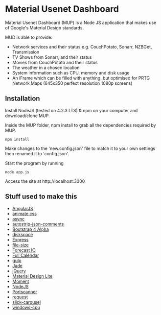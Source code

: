 # Material Usenet Dashboard

Material Usenet Dashboard (MUP) is a Node JS application that makes use of Google's Material Design standards.

MUD is able to provide:

 * Network services and their status e.g. CouchPotato, Sonarr, NZBGet, Transmission
 * TV Shows from Sonarr, and their status
 * Movies from CouchPotato and their status
 * The weather in a chosen location
 * System information such as CPU, memory and disk usage
 * An iFrame which can be filled with anything, but optimised for PRTG Network Maps (645x350 perfect resolution 1080p screens)

## Installation

Install NodeJS (tested on 4.2.3 LTS) & npm on your computer and download/clone MUP.

Inside the MUP folder, npm install to grab all the dependencies required by MUP.
```
npm install
```

Make changes to the 'new.config.json' file to match it to your own settings then renamed it to 'config.json'.

Start the program by running
```
node app.js
```
Access the site at http://localhost:3000

## Stuff used to make this
* [AngularJS](https://angularjs.org/)
* [animate.css](https://daneden.github.io/animate.css/)
* [async](https://github.com/caolan/async)
* [autostrip-json-comments](https://github.com/uTest/autostrip-json-comments)
* [Bootstrap 4 Alpha](http://v4-alpha.getbootstrap.com/)
* [diskspace](https://github.com/keverw/diskspace.js)
* [Express](http://expressjs.com/en/index.html)
* [file-size](https://github.com/Nijikokun/file-size)
* [Forecast IO](http://forecast.io/)
* [Full Calendar](http://fullcalendar.io/)
* [gulp](http://gulpjs.com/)
* [Jade](http://jade-lang.com/)
* [jQuery](https://jquery.com/)
* [Material Design Lite](http://www.getmdl.io/)
* [Moment](http://momentjs.com/)
* [NodeJS](https://nodejs.org/en/)
* [Portscanner](https://github.com/baalexander/node-portscanner)
* [request](https://github.com/request/request)
* [slick-carousel](http://kenwheeler.github.io/slick/)
* [windows-cpu](https://github.com/KyleRoss/windows-cpu)